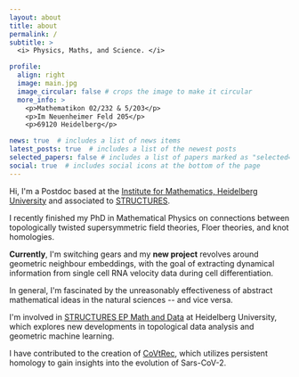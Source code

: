 ```yaml
---
layout: about
title: about
permalink: /
subtitle: >
  <i> Physics, Maths, and Science. </i>

profile:
  align: right
  image: main.jpg
  image_circular: false # crops the image to make it circular
  more_info: >
    <p>Mathematikon 02/232 & 5/203</p>
    <p>Im Neuenheimer Feld 205</p>
    <p>69120 Heidelberg</p>

news: true  # includes a list of news items
latest_posts: true  # includes a list of the newest posts
selected_papers: false # includes a list of papers marked as "selected={true}"
social: true  # includes social icons at the bottom of the page
---
```


Hi, I'm a Postdoc based at the [Institute for Mathematics, Heidelberg University](https://www.math.uni-heidelberg.de/en) and associated to [STRUCTURES](https://www.structures.uni-heidelberg.de/index.php).

I recently finished my PhD in Mathematical Physics on connections between topologically twisted supersymmetric field theories, Floer theories, and knot homologies.

**Currently**, I'm switching gears and my **new project** revolves around geometric neighbour embeddings, with the goal of extracting dynamical information from single cell RNA velocity data during cell differentiation.

In general, I'm fascinated by the unreasonably effectiveness of abstract mathematical ideas in the natural sciences -- and vice versa.

I'm involved in [STRUCTURES EP Math and Data](https://wiki.structures.mathi.uni-heidelberg.de/index.php/Main_Page) at Heidelberg University, which explores new developments in topological data analysis and geometric machine learning.

I have contributed to the creation of [CoVtRec](https://tdalife.github.io/covtrec/), which utilizes persistent homology to gain insights into the evolution of Sars-CoV-2.